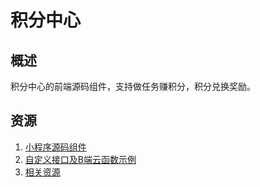 # 积分中心
## 概述
积分中心的前端源码组件，支持做任务赚积分，积分兑换奖励。


## 资源
1. [小程序源码组件](./miniprogram/)
2. [自定义接口及B端云函数示例](./function/) 
3. [相关资源](./assets/)
